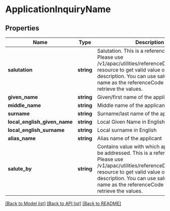 # ApplicationInquiryName

## Properties
Name | Type | Description | Notes
------------ | ------------- | ------------- | -------------
**salutation** | **string** | Salutation. This is a reference data field. Please use /v1/apac/utilities/referenceData/{salutation} resource to get valid value of this field with description. You can use salutation field name as the referenceCode parameter to retrieve the values. | [optional] 
**given_name** | **string** | Given/first name of the applicant | 
**middle_name** | **string** | Middle name of the applicant | [optional] 
**surname** | **string** | Surname/last name of the applicant | [optional] 
**local_english_given_name** | **string** | Local Given Name in English | [optional] 
**local_english_surname** | **string** | Local surname in English | [optional] 
**alias_name** | **string** | Alias name of the applicant | [optional] 
**salute_by** | **string** | Contains value with which applicant like to be addressed. This is a reference data field. Please use /v1/apac/utilities/referenceData/{saluteBy} resource to get valid value of this field with description. You can use saluteBy field name as the referenceCode parameter to retrieve the values. | [optional] 

[[Back to Model list]](../../README.md#documentation-for-models) [[Back to API list]](../../README.md#documentation-for-api-endpoints) [[Back to README]](../../README.md)

